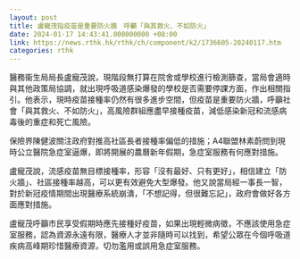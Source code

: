 ```yaml
---
layout: post
title: 盧寵茂指疫苗是重要防火牆　呼籲「與其救火、不如防火」
date: 2024-01-17 14:43:41.000000000 +08:00
link: https://news.rthk.hk/rthk/ch/component/k2/1736605-20240117.htm
categories: rthk
---
```


醫務衞生局局長盧寵茂說，現階段無打算在院舍或學校進行檢測篩查，當局會適時與其他政策局協調，就出現呼吸道感染爆發的學校是否需要停課方面，作出相關指引。他表示，現時疫苗接種率仍然有很多進步空間，但疫苗是重要防火牆，呼籲社會「與其救火、不如防火」，高風險群組應盡早接種疫苗，減低感染新冠和流感病毒後的重症和死亡風險。

保險界陳健波關注政府對推高社區長者接種率偏低的措施；A4聯盟林素蔚問到現時公立醫院急症室逼爆，即將開展的農曆新年假期，急症室服務有何應對措施。

盧寵茂說，流感疫苗無目標接種率，形容「沒有最好、只有更好」，相信建立「防火牆」、社區接種率越高，可以更有效避免大型爆發。他又說當局經一事長一智，對於新冠疫情期間出現醫療系統崩潰，「不想記得，但很難忘記」，政府會做好各方面應對措施。

盧寵茂呼籲市民享受假期時應先接種好疫苗，如果出現輕微病徵，不應該使用急症室服務，認為資源永遠有限，醫療人才並非隨時可以找到，希望公眾在今個呼吸道疾病高峰期珍惜醫療資源，切勿濫用或誤用急症室服務。
